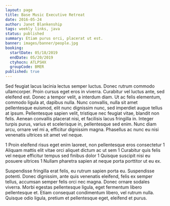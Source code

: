 ```yaml
---
layout: page
title: Base Music Executive Retreat
date: 2016-05-24
author: Janet Blankenship
tags: weekly links, java
status: published
summary: Etiam purus orci, placerat ut est.
banner: images/banner/people.jpg
booking:
  startDate: 05/18/2019
  endDate: 05/20/2019
  ctyhocn: ATLPSHX
  groupCode: BMER
published: true
---
```

Sed feugiat lacus lacinia lectus semper luctus. Donec rutrum commodo ullamcorper. Proin cursus eget eros in viverra. Curabitur vel luctus ante, sed eleifend est. Donec a tempor velit, a interdum diam. Ut ac felis elementum, commodo ligula at, dapibus nulla. Nunc convallis, nulla sit amet pellentesque euismod, elit nunc dignissim nunc, sed imperdiet augue tellus at ipsum. Pellentesque sapien velit, tristique nec feugiat vitae, blandit non felis. Aenean convallis placerat nisi, et facilisis lacus fringilla in. Integer turpis purus, varius et scelerisque in, pellentesque sed enim. Nunc diam arcu, ornare vel mi a, efficitur dignissim magna. Phasellus ac nunc eu nisi venenatis ultrices sit amet vel neque.

1 Proin eleifend risus eget enim laoreet, non pellentesque eros consectetur
1 Aliquam mattis elit vitae orci aliquet dictum ac ut sem
1 Curabitur quis felis vel neque efficitur tempus sed finibus dolor
1 Quisque suscipit nisi eu posuere ultrices
1 Nullam pharetra sapien at neque porta porttitor ut eu ex.

Suspendisse fringilla erat felis, eu rutrum sapien porta eu. Suspendisse potenti. Donec dignissim, ante quis venenatis eleifend, felis ex semper tellus, accumsan semper felis orci nec magna. Donec ornare sodales viverra. Morbi egestas pellentesque ligula, eget fermentum libero pellentesque et. Etiam consequat condimentum libero, vel rutrum nulla. Quisque odio ligula, pretium et pellentesque eget, eleifend et purus.
